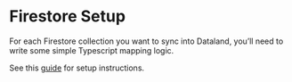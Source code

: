 # Firestore Setup

For each Firestore collection you want to sync into Dataland, you’ll need to write some simple Typescript mapping logic.

See this [guide](https://dataland-io.notion.site/Dataland-Firestore-setup-7363f8499b234342a761d83396bdfb47) for setup instructions.
